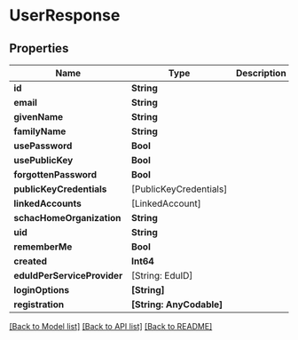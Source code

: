 # UserResponse

## Properties
Name | Type | Description | Notes
------------ | ------------- | ------------- | -------------
**id** | **String** |  | [optional] 
**email** | **String** |  | [optional] 
**givenName** | **String** |  | [optional] 
**familyName** | **String** |  | [optional] 
**usePassword** | **Bool** |  | [optional] 
**usePublicKey** | **Bool** |  | [optional] 
**forgottenPassword** | **Bool** |  | [optional] 
**publicKeyCredentials** | [PublicKeyCredentials] |  | [optional] 
**linkedAccounts** | [LinkedAccount] |  | [optional] 
**schacHomeOrganization** | **String** |  | [optional] 
**uid** | **String** |  | [optional] 
**rememberMe** | **Bool** |  | [optional] 
**created** | **Int64** |  | [optional] 
**eduIdPerServiceProvider** | [String: EduID] |  | [optional] 
**loginOptions** | **[String]** |  | [optional] 
**registration** | **[String: AnyCodable]** |  | [optional] 

[[Back to Model list]](../README.md#documentation-for-models) [[Back to API list]](../README.md#documentation-for-api-endpoints) [[Back to README]](../README.md)


